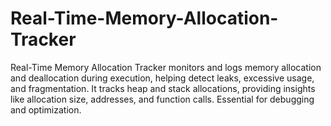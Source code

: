 # Real-Time-Memory-Allocation-Tracker
Real-Time Memory Allocation Tracker monitors and logs memory allocation and deallocation during execution, helping detect leaks, excessive usage, and fragmentation. It tracks heap and stack allocations, providing insights like allocation size, addresses, and function calls. Essential for debugging and optimization.
